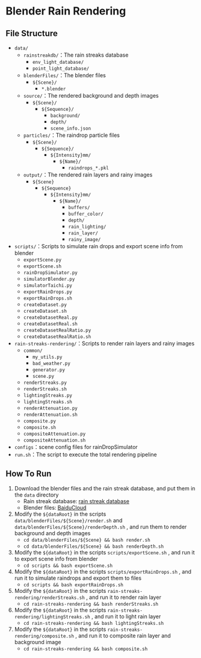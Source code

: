# Blender Rain Rendering

## File Structure

* `data/`
  * `rainstreakdb/`：The rain streaks database
    * `env_light_database/`
    * `point_light_database/`
  * `blenderFiles/`：The blender files
    * `${Scene}/`
      * `*.blender`
  * `source/`：The rendered background and depth images
    * `${Scene}/`
      * `${Sequence}/`
        * `background/`
        * `depth/`
        * `scene_info.json`
  * `particles/`：The raindrop particle files
    * `${Scene}/`
      * `${Sequence}/`
        * `${Intensity}mm/`
          * `${Name}/`
            * `raindrops_*.pkl`
  * `output/`：The rendered rain layers and rainy images
    * `${Scene}`
      * `${Sequence}`
        * `${Intensity}mm/`
          * `${Name}/`
            * `buffers/`
            * `buffer_color/`
            * `depth/`
            * `rain_lighting/`
            * `rain_layer/`
            * `rainy_image/`
* `scripts/`：Scripts to simulate rain drops and export scene info from blender
  * `exportScene.py`
  * `exportScene.sh`
  * `rainDropSimulator.py`
  * `simulatorBlender.py`
  * `simulatorTaichi.py`
  * `exportRainDrops.py`
  * `exportRainDrops.sh`
  * `createDataset.py`
  * `createDataset.sh`
  * `createDatasetReal.py`
  * `createDatasetReal.sh`
  * `createDatasetRealRatio.py`
  * `createDatasetRealRatio.sh`
* `rain-streaks-rendering/`：Scripts to render rain layers and rainy images
  * `common/`
    * `my_utils.py`
    * `bad_weather.py`
    * `generator.py`
    * `scene.py`
  * `renderStreaks.py`
  * `renderStreaks.sh`
  * `lightingStreaks.py`
  * `lightingStreaks.sh`
  * `renderAttenuation.py`
  * `renderAttenuation.sh`
  * `composite.py`
  * `composite.sh`
  * `compositeAttenuation.py`
  * `compositeAttenuation.sh`
* `configs`：scene config files for rainDropSimulator
* `run.sh`：The script to execute the total rendering pipeline

## How To Run

1. Download the blender files and the rain streak database, and put them in the `data` directory
   * Rain streak database: [rain streak database](https://www.cs.columbia.edu/CAVE/databases/rain_streak_db/databases.zip )
   * Blender files: [BaiduCloud](https://pan.baidu.com/s/14G4fE8_7lswvod6OtIbOew?pwd=v9b2)
2. Modify the `${dataRoot}` in the scripts `data/blenderFiles/${Scene}/render.sh` and  `data/blenderFiles/${Scene}/renderDepth.sh` , and run them to render background and depth images
   * `cd data/blenderFiles/${Scene} && bash render.sh`
   * `cd data/blenderFiles/${Scene} && bash renderDepth.sh`
3. Modify the `${dataRoot}` in the scripts `scripts/exportScene.sh` , and run it to export scene info from blender
   * `cd scripts && bash exportScene.sh`
4. Modify the `${dataRoot}` in the scripts `scripts/exportRainDrops.sh` , and run it to simulate raindrops and export them to files
   * `cd scripts && bash exportRainDrops.sh`
5. Modify the `${dataRoot}` in the scripts `rain-streaks-rendering/renderStreaks.sh` , and run it to render rain layer
   * `cd rain-streaks-rendering && bash renderStreaks.sh`
6. Modify the `${dataRoot}` in the scripts `rain-streaks-rendering/lightingStreaks.sh` , and run it to light rain layer
   * `cd rain-streaks-rendering && bash lightingStreaks.sh`
7. Modify the `${dataRoot}` in the scripts `rain-streaks-rendering/composite.sh` , and run it to composite rain layer and background image
   * `cd rain-streaks-rendering && bash composite.sh`